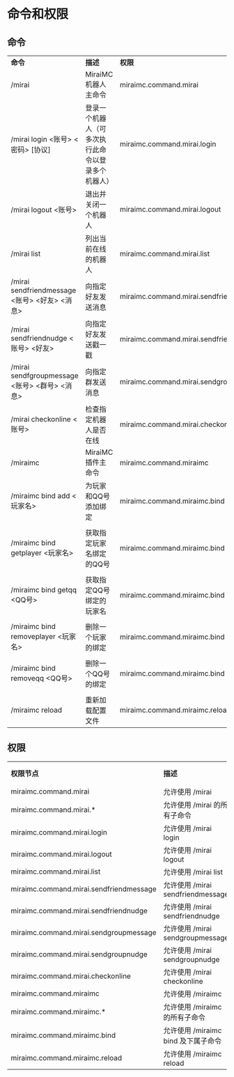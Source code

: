 # 命令和权限

## 命令

|                                         |                           |                                         |
| --------------------------------------- | ------------------------- | --------------------------------------- |
| **命令**                                  | **描述**                    | **权限**                                  |
| /mirai                                  | MiraiMC 机器人主命令            | miraimc.command.mirai                   |
| /mirai login <账号> <密码> \[协议]            | 登录一个机器人（可多次执行此命令以登录多个机器人） | miraimc.command.mirai.login             |
| /mirai logout <账号>                      | 退出并关闭一个机器人                | miraimc.command.mirai.logout            |
| /mirai list                             | 列出当前在线的机器人                | miraimc.command.mirai.list              |
| /mirai sendfriendmessage <账号> <好友> <消息> | 向指定好友发送消息                 | miraimc.command.mirai.sendfriendmessage |
| /mirai sendfriendnudge <账号> <好友>        | 向指定好友发送戳一戳                | miraimc.command.mirai.sendfriendnudge   |
| /mirai sendfgroupmessage <账号> <群号> <消息> | 向指定群发送消息                  | miraimc.command.mirai.sendgroupmessage  |
| /mirai checkonline <账号>                 | 检查指定机器人是否在线               | miraimc.command.mirai.checkonline       |
| /miraimc                                | MiraiMC 插件主命令             | miraimc.command.miraimc                 |
| /miraimc bind add <玩家名>                 | 为玩家和QQ号添加绑定               | miraimc.command.miraimc.bind            |
|                                         |                           |                                         |
| /miraimc bind getplayer <玩家名>           | 获取指定玩家名绑定的QQ号             | miraimc.command.miraimc.bind            |
|                                         |                           |                                         |
| /miraimc bind getqq \<QQ号>              | 获取指定QQ号绑定的玩家名             | miraimc.command.miraimc.bind            |
|                                         |                           |                                         |
| /miraimc bind removeplayer <玩家名>        | 删除一个玩家的绑定                 | miraimc.command.miraimc.bind            |
|                                         |                           |                                         |
| /miraimc bind removeqq \<QQ号>           | 删除一个QQ号的绑定                | miraimc.command.miraimc.bind            |
|                                         |                           |                                         |
| /miraimc reload                         | 重新加载配置文件                  | miraimc.command.miraimc.reload          |

## 权限

|                                         |                               |        |
| --------------------------------------- | ----------------------------- | ------ |
| **权限节点**                                | **描述**                        | **默认** |
| miraimc.command.mirai                   | 允许使用 /mirai                   | OP     |
| miraimc.command.mirai.\*                | 允许使用 /mirai 的所有子命令            | OP     |
| miraimc.command.mirai.login             | 允许使用 /mirai login             | OP     |
| miraimc.command.mirai.logout            | 允许使用 /mirai logout            | OP     |
| miraimc.command.mirai.list              | 允许使用 /mirai list              | OP     |
| miraimc.command.mirai.sendfriendmessage | 允许使用 /mirai sendfriendmessage | OP     |
| miraimc.command.mirai.sendfriendnudge   | 允许使用 /mirai sendfriendnudge   | OP     |
| miraimc.command.mirai.sendgroupmessage  | 允许使用 /mirai sendgroupmessage  | OP     |
| miraimc.command.mirai.sendgroupnudge    | 允许使用 /mirai sendgroupnudge    | OP     |
| miraimc.command.mirai.checkonline       | 允许使用 /mirai checkonline       | OP     |
| miraimc.command.miraimc                 | 允许使用 /miraimc                 | OP     |
| miraimc.command.miraimc.\*              | 允许使用 /miraimc 的所有子命令          | OP     |
| miraimc.command.miraimc.bind            | 允许使用 /miraimc bind 及下属子命令     | OP     |
| miraimc.command.miraimc.reload          | 允许使用 /miraimc reload          | OP     |
